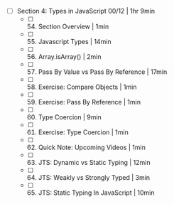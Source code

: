 - [ ] Section 4: Types in JavaScript 00/12 | 1hr 9min
	- [ ] 54. Section Overview | 1min
	- [ ] 55. Javascript Types | 14min
	- [ ] 56. Array.isArray() | 2min
	- [ ] 57. Pass By Value vs Pass By Reference | 17min
	- [ ] 58. Exercise: Compare Objects | 1min
	- [ ] 59. Exercise: Pass By Reference | 1min
	- [ ] 60. Type Coercion | 9min
	- [ ] 61. Exercise: Type Coercion | 1min
	- [ ] 62. Quick Note: Upcoming Videos | 1min
	- [ ] 63. JTS: Dynamic vs Static Typing | 12min
	- [ ] 64. JTS: Weakly vs Strongly Typed | 3min
	- [ ] 65. JTS: Static Typing In JavaScript | 10min
